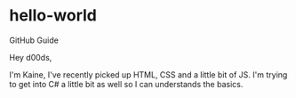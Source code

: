 # hello-world
GitHub Guide

Hey d00ds,

I'm Kaine, I've recently picked up HTML, CSS and a little bit of JS. I'm trying to get into C# a little bit as well so I can understands the basics.
